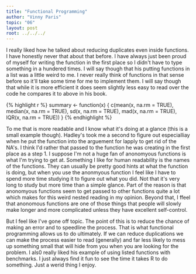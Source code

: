 ```yaml
---
title: "Functional Programming"
author: "Vinny Paris"
topic: "06"
layout: post
root: ../../../
---
```


I really liked how he talked about reducing duplicates even inside functions. I have honestly never that about that before. I have always just been proud of myself for writing the function in the first place so I didn't have to type something in a hundered times. I will say though that his putting functions in a list was a little weird to me. I never really think of functions in that sense before so it'll take some time for me to implement them. I will say though that while it is more efficient it does seem slightly less easy to read over the code he compares it to above in his book. 


{% highlight r %}
summary <- function(x) {
 c(mean(x, na.rm = TRUE),
   median(x, na.rm = TRUE),
   sd(x, na.rm = TRUE),
   mad(x, na.rm = TRUE),
   IQR(x, na.rm = TRUE))
}
{% endhighlight %}

To me that is  more readable and I know what it's doing at a glance (this is a small example though). Hadley's took me a second to figure out especialliay when he put the function into the arguement for lapply to get rid of the NA's. I think I'd rather that passed to the function he was creating in the first place as a step 1. I suppose I'm not a huge fan of anonomyous functions is what I'm trying to get at. Something I like for human readability is the names of the functions. They can usually be pretty good hints at what the function is doing, but when you use the anonmyous function I feel like I have to spend more time studying it to figure out what you did. Not that it's very long to study but more time than a simple glance. Part of the reason is that anonomyous functions seem to get passed to other functions quite a lot which makes for this weird nested reading in my opinion. Beyond that, I ffeel that anonomous functions are one of those things that people will slowly make longer and more complicated unless they have excellent self-control. 

But I feel like I've gone off topic. The point of this is to reduce the chance of making an error and to speedline the process. That is what functional programming allows us to do ultimately. If we can reduce duplications we can make the process easier to read (generally) and far less likely to mess up something small that will hide from you when you are looking for the problem. I als0 really liked his example of using listed functions with benchmarks. I just always find it fun to see the time it takes R to do something. Just a werid thing I enjoy. 
